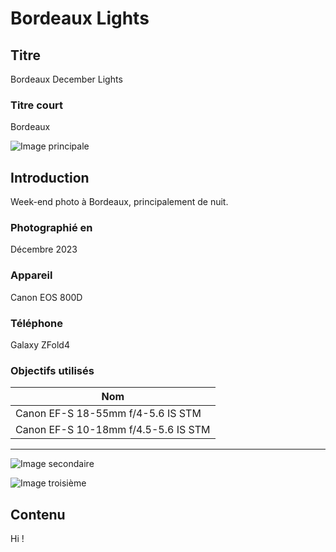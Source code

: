 # Bordeaux Lights

## Titre

Bordeaux December Lights

### Titre court

Bordeaux

![Image principale](https://live.staticflickr.com/65535/53465282817_5185289c8d_o.png)

## Introduction

Week-end photo à Bordeaux, principalement de nuit.

### Photographié en

Décembre 2023

### Appareil

Canon EOS 800D

### Téléphone

Galaxy ZFold4

### Objectifs utilisés

| Nom                                 |
| ----------------------------------- |
| Canon EF-S 18-55mm f/4-5.6 IS STM   |
| Canon EF-S 10-18mm f/4.5-5.6 IS STM |

---

![Image secondaire](https://live.staticflickr.com/65535/53465345737_d97e83e06f_o.png)

![Image troisième](https://live.staticflickr.com/65535/53466252736_939c6df14c_o.png)

## Contenu

Hi !
